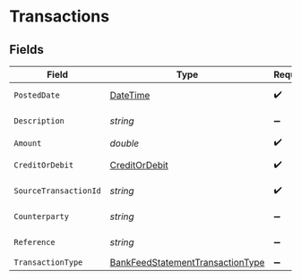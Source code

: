 # Transactions


## Fields

| Field                                                                                           | Type                                                                                            | Required                                                                                        | Description                                                                                     | Example                                                                                         |
| ----------------------------------------------------------------------------------------------- | ----------------------------------------------------------------------------------------------- | ----------------------------------------------------------------------------------------------- | ----------------------------------------------------------------------------------------------- | ----------------------------------------------------------------------------------------------- |
| `PostedDate`                                                                                    | [DateTime](https://learn.microsoft.com/en-us/dotnet/api/system.datetime?view=net-5.0)           | :heavy_check_mark:                                                                              | The date of the transaction - YYYY:MM::DDThh:mm:ss.sTZD                                         | 2025-01-15T12:00:00.000Z                                                                        |
| `Description`                                                                                   | *string*                                                                                        | :heavy_minus_sign:                                                                              | A description of the transaction.                                                               | Payment received from ACME Corp                                                                 |
| `Amount`                                                                                        | *double*                                                                                        | :heavy_check_mark:                                                                              | The amount of the transaction.                                                                  | 250                                                                                             |
| `CreditOrDebit`                                                                                 | [CreditOrDebit](../../Models/Components/CreditOrDebit.md)                                       | :heavy_check_mark:                                                                              | Whether the amount is a credit or debit.                                                        | debit                                                                                           |
| `SourceTransactionId`                                                                           | *string*                                                                                        | :heavy_check_mark:                                                                              | The ID of the source transaction.                                                               | txn_987                                                                                         |
| `Counterparty`                                                                                  | *string*                                                                                        | :heavy_minus_sign:                                                                              | The counterparty of the transaction.                                                            | ACME Corp                                                                                       |
| `Reference`                                                                                     | *string*                                                                                        | :heavy_minus_sign:                                                                              | The reference of the transaction.                                                               | INV-2025-01                                                                                     |
| `TransactionType`                                                                               | [BankFeedStatementTransactionType](../../Models/Components/BankFeedStatementTransactionType.md) | :heavy_minus_sign:                                                                              | Type of transaction.                                                                            | payment                                                                                         |